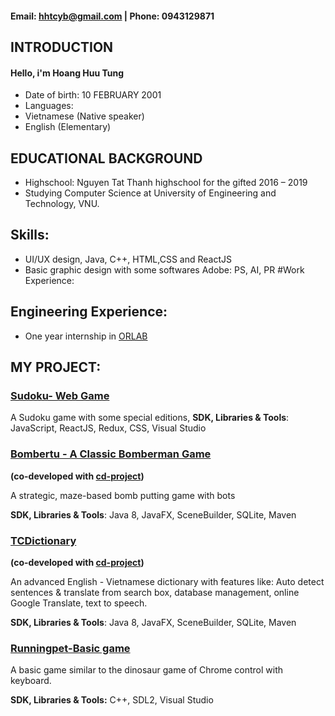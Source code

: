 
#### Email: hhtcyb@gmail.com | Phone: 0943129871

## INTRODUCTION
#### Hello, i'm Hoang Huu Tung
- Date of birth: 10 FEBRUARY 2001
- Languages:
 - Vietnamese (Native speaker)
 - English (Elementary)

## EDUCATIONAL BACKGROUND
- Highschool: Nguyen Tat Thanh highschool for the gifted
2016 – 2019
- Studying Computer Science at University of Engineering and Technology, VNU.

## Skills:
- UI/UX design, Java, C++, HTML,CSS and ReactJS
- Basic graphic design with some softwares Adobe: PS, AI, PR
#Work Experience:

## Engineering Experience:
- One year internship in [ORLAB](http://orlab.com.vn)

## MY PROJECT:
### [Sudoku- Web Game](https://gitlab.com/hoatuno/sudorku)
A Sudoku game with some special editions, 
**SDK, Libraries & Tools**: JavaScript, ReactJS, Redux, CSS, Visual Studio

### [Bombertu - A Classic Bomberman Game](https://github.com/cd-project/bomvertu)
**(co-developed with [cd-project](https://github.com/cd-project))**

A strategic, maze-based bomb putting game with bots

**SDK, Libraries & Tools**: Java 8, JavaFX, SceneBuilder, SQLite, Maven
### [TCDictionary](https://github.com/hoatuno/TCDictionary)
**(co-developed with [cd-project](https://github.com/cd-project))**

An advanced English - Vietnamese dictionary with features like: Auto detect sentences & translate from search box, database management, online Google Translate, text to speech.

**SDK, Libraries & Tools**: Java 8, JavaFX, SceneBuilder, SQLite, Maven

### [Runningpet-Basic game](https://github.com/hoatuno/runningpet)
A basic game similar to the dinosaur game of Chrome control with keyboard.

**SDK, Libraries & Tools:** C++, SDL2, Visual Studio

